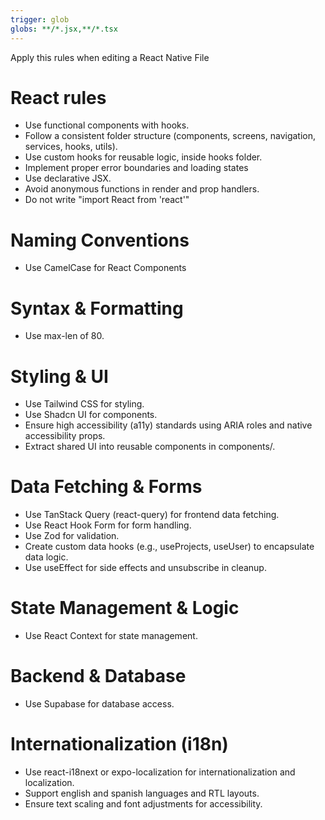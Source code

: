 ```yaml
---
trigger: glob
globs: **/*.jsx,**/*.tsx
---
```


Apply this rules when editing a React Native File

# React rules
- Use functional components with hooks.
- Follow a consistent folder structure (components, screens, navigation, services, hooks, utils).
- Use custom hooks for reusable logic, inside hooks folder.
- Implement proper error boundaries and loading states
- Use declarative JSX.
- Avoid anonymous functions in render and prop handlers.
- Do not write "import React from 'react'"

# Naming Conventions
- Use CamelCase for React Components

# Syntax & Formatting
- Use max-len of 80.

# Styling & UI
- Use Tailwind CSS for styling.
- Use Shadcn UI for components.
- Ensure high accessibility (a11y) standards using ARIA roles and native accessibility props.
- Extract shared UI into reusable components in components/.


# Data Fetching & Forms
- Use TanStack Query (react-query) for frontend data fetching.
- Use React Hook Form for form handling.
- Use Zod for validation.
- Create custom data hooks (e.g., useProjects, useUser) to encapsulate data logic.
- Use useEffect for side effects and unsubscribe in cleanup.

# State Management & Logic
- Use React Context for state management.

# Backend & Database
- Use Supabase for database access.

# Internationalization (i18n)
- Use react-i18next or expo-localization for internationalization and localization.
- Support english and spanish languages and RTL layouts.
- Ensure text scaling and font adjustments for accessibility.
